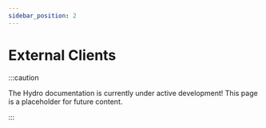 ```yaml
---
sidebar_position: 2
---
```


# External Clients
:::caution

The Hydro documentation is currently under active development! This page is a placeholder for future content.

:::
